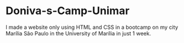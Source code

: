 # Doniva-s-Camp-Unimar
I made a website only using HTML and CSS in a bootcamp on my city Marília São Paulo in the University of Marília in just 1 week.
